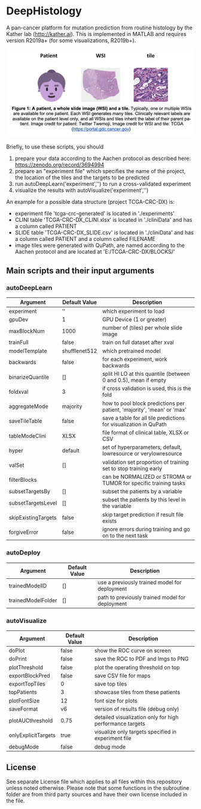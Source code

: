 # DeepHistology
A pan-cancer platform for mutation prediction from routine histology by the Kather lab (http://kather.ai). This is implemented in MATLAB and requires version R2019a+ (for some visualizations, R2019b+).

![Fig1](figure1.jpg)

Briefly, to use these scripts, you should
1. prepare your data according to the Aachen protocol as described here: https://zenodo.org/record/3694994 
2. prepare an "experiment file" which specifies the name of the project, the location of the tiles and the targets to be predicted
3. run autoDeepLearn('experiment','<your experiment name>') to run a cross-validated experiment
4. visualize the results with autoVisualize('experiment','<your experiment name>')

An example for a possible data structure (project TCGA-CRC-DX) is:
- experiment file 'tcga-crc-generated' is located in './experiments'
- CLINI table 'TCGA-CRC-DX_CLINI.xlsx' is located in './cliniData' and has a column called PATIENT
- SLIDE table 'TCGA-CRC-DX_SLIDE.csv' is located in './cliniData' and has a column called PATIENT and a column called FILENAME
- image tiles were generated with QuPath, are named according to the Aachen protocol and are located at 'E:/TCGA-CRC-DX/BLOCKS/' 

## Main scripts and their input arguments

### autoDeepLearn

Argument | Default Value | Description
--- | --- | ---
experiment | '' |  which experiment to load
gpuDev     | 1 | GPU Device (1 or greater)
maxBlockNum | 1000 | number of  (tiles) per whole slide image
trainFull | false | train on full dataset after xval
modelTemplate | shufflenet512 | which pretrained model
backwards | false | for each experiment, work backwards
binarizeQuantile | [] | split HI LO at this quantile (between 0 and 0.5), mean if empty
foldxval | 3 | if cross validation is used, this is the fold
aggregateMode | majority | how to pool block predictions per patient, 'majority', 'mean' or 'max'
saveTileTable | false | save a table for all tile predictions for visualization in QuPath
tableModeClini | XLSX | file format of clinical table, XLSX or CSV
hyper | default | set of hyperparameters, default, lowresource or verylowresource
valSet | [] | validation set proportion of training set to stop training early
filterBlocks |  | can be NORMALIZED or STROMA or TUMOR for specific training tasks
subsetTargetsBy | [] | subset the patients by a variable
subsetTargetsLevel | [] | subset the patients by this level in the variable
skipExistingTargets | false |  skip target prediction if result file exists
forgiveError | false | ignore errors during training and go on to the next task

### autoDeploy

Argument | Default Value | Description
--- | --- | ---
trainedModelID | [] | use a previously trained model for deployment
trainedModelFolder | [] |  path to previously trained model for deployment
    
### autoVisualize

Argument | Default Value | Description
--- | --- | ---
doPlot | false | show the ROC curve on screen
doPrint | false |  save the ROC to PDF and Imgs to PNG
plotThreshold  | false | plot the operating threshold on top
exportBlockPred | false |  save CSV file for maps
exportTopTiles | 0 | save top tiles
topPatients | 3 |  showcase tiles from these patients
plotFontSize | 12 |  font size for plots    
saveFormat | v6  | version of results file (debug only)   
plotAUCthreshold | 0.75 |  detailed visualization only for high performance targets
onlyExplicitTargets | true |  visualize only targets specified in experiment file
debugMode | false |  debug mode

## License
See separate License file which applies to all files within this repository unless noted otherwise. Please note that some functions in the subroutine folder are from third party sources and have their own license included in the file.
